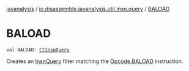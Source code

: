 [javanalysis](../index.md) / [io.disassemble.javanalysis.util.insn.query](index.md) / [BALOAD](./-b-a-l-o-a-d.md)

# BALOAD

`val BALOAD: `[`CtInsnQuery`](-ct-insn-query/index.md)

Creates an [InsnQuery](-insn-query/index.md) filter matching the [Opcode.BALOAD](#) instruction.

